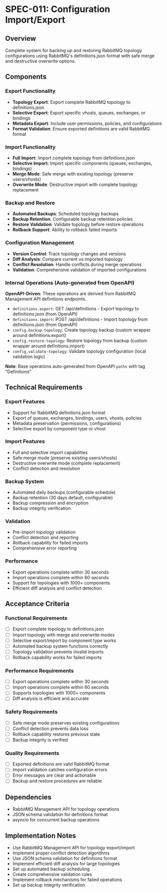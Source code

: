 # SPEC-011: Configuration Import/Export

## Overview
Complete system for backing up and restoring RabbitMQ topology configurations using RabbitMQ's definitions.json format with safe merge and destructive overwrite options.

## Components

### Export Functionality
- **Topology Export**: Export complete RabbitMQ topology to definitions.json
- **Selective Export**: Export specific vhosts, queues, exchanges, or bindings
- **Metadata Export**: Include user permissions, policies, and configurations
- **Format Validation**: Ensure exported definitions are valid RabbitMQ format

### Import Functionality
- **Full Import**: Import complete topology from definitions.json
- **Selective Import**: Import specific components (queues, exchanges, bindings)
- **Merge Mode**: Safe merge with existing topology (preserve users/vhosts)
- **Overwrite Mode**: Destructive import with complete topology replacement

### Backup and Restore
- **Automated Backups**: Scheduled topology backups
- **Backup Retention**: Configurable backup retention policies
- **Restore Validation**: Validate topology before restore operations
- **Rollback Support**: Ability to rollback failed imports

### Configuration Management
- **Version Control**: Track topology changes and versions
- **Diff Analysis**: Compare current vs imported topology
- **Conflict Resolution**: Handle conflicts during merge operations
- **Validation**: Comprehensive validation of imported configurations

### Internal Operations (Auto-generated from OpenAPI)
**OpenAPI-Driven**: These operations are derived from RabbitMQ Management API definitions endpoints.

- `definitions.export`: GET /api/definitions - Export topology to definitions.json (from OpenAPI)
- `definitions.import`: POST /api/definitions - Import topology from definitions.json (from OpenAPI)
- `config.backup-topology`: Create topology backup (custom wrapper around definitions.export)
- `config.restore-topology`: Restore topology from backup (custom wrapper around definitions.import)
- `config.validate-topology`: Validate topology configuration (local validation logic)

**Note**: Base operations auto-generated from OpenAPI `paths` with tag "Definitions"

## Technical Requirements

### Export Features
- Support for RabbitMQ definitions.json format
- Export of queues, exchanges, bindings, users, vhosts, policies
- Metadata preservation (permissions, configurations)
- Selective export by component type or vhost

### Import Features
- Full and selective import capabilities
- Safe merge mode (preserve existing users/vhosts)
- Destructive overwrite mode (complete replacement)
- Conflict detection and resolution

### Backup System
- Automated daily backups (configurable schedule)
- Backup retention (30 days default, configurable)
- Backup compression and encryption
- Backup integrity verification

### Validation
- Pre-import topology validation
- Conflict detection and reporting
- Rollback capability for failed imports
- Comprehensive error reporting

### Performance
- Export operations complete within 30 seconds
- Import operations complete within 60 seconds
- Support for topologies with 1000+ components
- Efficient diff analysis and conflict detection

## Acceptance Criteria

### Functional Requirements
- [ ] Export complete topology to definitions.json
- [ ] Import topology with merge and overwrite modes
- [ ] Selective export/import by component type works
- [ ] Automated backup system functions correctly
- [ ] Topology validation prevents invalid imports
- [ ] Rollback capability works for failed imports

### Performance Requirements
- [ ] Export operations complete within 30 seconds
- [ ] Import operations complete within 60 seconds
- [ ] Supports topologies with 1000+ components
- [ ] Diff analysis is efficient and accurate

### Safety Requirements
- [ ] Safe merge mode preserves existing configurations
- [ ] Conflict detection prevents data loss
- [ ] Rollback capability restores previous state
- [ ] Backup integrity is verified

### Quality Requirements
- [ ] Exported definitions are valid RabbitMQ format
- [ ] Import validation catches configuration errors
- [ ] Error messages are clear and actionable
- [ ] Backup and restore procedures are reliable

## Dependencies
- RabbitMQ Management API for topology operations
- JSON schema validation for definitions format
- asyncio for concurrent backup operations

## Implementation Notes
- Use RabbitMQ Management API for topology export/import
- Implement proper conflict detection algorithms
- Use JSON schema validation for definitions format
- Implement efficient diff analysis for large topologies
- Set up automated backup scheduling
- Create comprehensive validation rules
- Implement rollback mechanisms for failed operations
- Set up backup integrity verification
